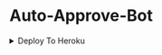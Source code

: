 
# Auto-Approve-Bot



<details><summary>Deploy To Heroku</summary>
<p>
<br>
<a href="https://heroku.com/deploy?template=https://github.com/Pokkirispark1/Auto-Req-Gokul">
  <img src="https://www.herokucdn.com/deploy/button.svg" alt="Deploy To Heroku">
</a>
</p>
</details>








